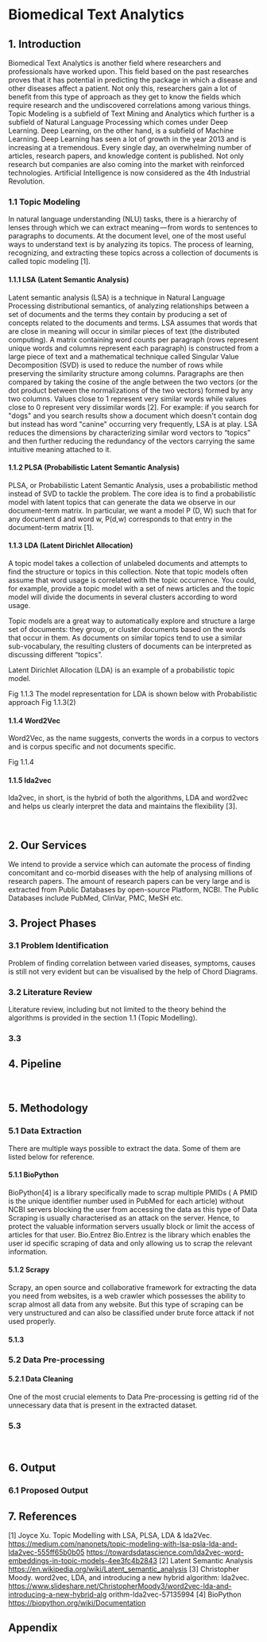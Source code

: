 # Biomedical Text Analytics 
## 1. Introduction
Biomedical Text Analytics is another field where researchers and professionals have worked upon. This field based on the past researches proves that it has potential in predicting the package in   which a disease and other diseases affect a patient. Not only this, researchers gain a lot of benefit from this type of approach as they get to know the fields which require research and the undiscovered correlations among various things.  
Topic Modeling is a subfield of Text Mining and Analytics which further is a subfield of Natural Language Processing which comes under Deep Learning. Deep Learning, on the other hand, is a subfield of Machine Learning. Deep Learning has seen a lot of growth in the year 2013 and is increasing at a tremendous. Every single day, an overwhelming number of articles, research papers, and knowledge content is published. Not only research but companies are also coming into the market with reinforced technologies. Artificial Intelligence is now considered as the 4th Industrial Revolution.
### 1.1 Topic Modeling
 In natural language understanding (NLU) tasks, there is a hierarchy of lenses through which we can extract meaning — from words to sentences to paragraphs to documents. At the document level, one of the most useful ways to understand text is by analyzing its topics. The process of learning, recognizing, and extracting these topics across a collection of documents is called topic modeling [1].
#### 1.1.1 LSA (Latent Semantic Analysis)
Latent semantic analysis (LSA) is a technique in Natural Language Processing distributional semantics, of analyzing relationships between a set of documents and the terms they contain by producing a set of concepts related to the documents and terms. LSA assumes that words that are close in meaning will occur in similar pieces of text (the distributed computing). A matrix containing word counts per paragraph (rows represent unique words and columns represent each paragraph) is constructed from a large piece of text and a mathematical technique called Singular Value Decomposition (SVD) is used to reduce the number of rows while preserving the similarity structure among columns. Paragraphs are then compared by taking the cosine of the angle between the two vectors (or the dot product between the normalizations of the two vectors) formed by any two columns. Values close to 1 represent very similar words while values close to 0 represent very dissimilar words [2].
For example:  if you search for "dogs" and you search results show a document which doesn't contain dog but instead has word "canine" occurring very frequently, LSA is at play.
LSA reduces the dimensions by characterizing similar word vectors to “topics” and then further reducing the redundancy of the vectors carrying the same intuitive meaning attached to it.

#### 1.1.2 PLSA (Probabilistic Latent Semantic Analysis)
PLSA, or Probabilistic Latent Semantic Analysis, uses a probabilistic method instead of SVD to tackle the problem. The core idea is to find a probabilistic model with latent topics that can generate the data we observe in our document-term matrix. In particular, we want a model P (D, W) such that for any document d and word w, P(d,w) corresponds to that entry in the document-term matrix [1].
#### 1.1.3 LDA (Latent Dirichlet Allocation)
A topic model takes a collection of unlabeled documents and attempts to find the structure or topics in this collection. Note that topic models often assume that word usage is correlated with the topic occurrence. You could, for example, provide a topic model with a set of news articles and the topic model will divide the documents in several clusters according to word usage.

Topic models are a great way to automatically explore and structure a large set of documents: they group, or cluster documents based on the words that occur in them. As documents on similar topics tend to use a similar sub-vocabulary, the resulting clusters of documents can be interpreted as discussing different “topics”.

Latent Dirichlet Allocation (LDA) is an example of a probabilistic topic model. 
 
Fig 1.1.3
The model representation for LDA is shown below with Probabilistic approach 
Fig 1.1.3(2)

#### 1.1.4 Word2Vec
Word2Vec, as the name suggests, converts the words in a corpus to vectors and is corpus specific and not documents specific.
 
Fig 1.1.4
#### 1.1.5 lda2vec
lda2vec, in short, is the hybrid of both the algorithms, LDA and word2vec and helps us clearly interpret the data and maintains the flexibility [3].



	  
## 2. Our Services
We intend to provide a service which can automate the process of finding concomitant and co-morbid diseases with the help of analysing millions of research papers. The amount of research papers can be very large and is extracted from Public Databases by open-source Platform, NCBI.
The Public Databases include PubMed, ClinVar, PMC, MeSH etc.
 
## 3. Project Phases
### 3.1 Problem Identification
Problem of finding correlation between varied diseases, symptoms, causes is still not very evident but can be visualised by the help of Chord Diagrams. 
### 3.2 Literature Review
Literature review, including but not limited to the theory behind the algorithms is provided in the section 1.1 (Topic Modelling). 
### 3.3  
## 4. Pipeline
 
## 5. Methodology
### 5.1 Data Extraction 
There are multiple ways possible to extract the data. Some of them are listed below for reference.
#### 5.1.1 BioPython 
BioPython[4] is a library specifically made to scrap multiple PMIDs ( A PMID is the unique identifier number used in PubMed for each article) without NCBI servers blocking the user from accessing the data as this type of Data Scraping is usually characterised as an attack on the server. Hence, to protect the valuable information servers usually block or limit the access of articles for that user.
Bio.Entrez
Bio.Entrez is the library which enables the user id specific scraping of data and only allowing us to scrap the relevant information.
#### 5.1.2 Scrapy
Scrapy, an open source and collaborative framework for extracting the data you need from websites, is a web crawler which possesses the ability to scrap almost all data from any website. But this type of scraping can be very unstructured and can also be classified under brute force attack if not used properly.
#### 5.1.3  

### 5.2 Data Pre-processing
#### 5.2.1 Data Cleaning 
One of the most crucial elements to Data Pre-processing is getting rid of the unnecessary data that is present in the extracted dataset.
### 5.3 
 
## 6. Output
### 6.1 Proposed Output 
## 7. References
[1] Joyce Xu. Topic Modelling with LSA, PLSA, LDA & lda2Vec.
https://medium.com/nanonets/topic-modeling-with-lsa-psla-lda-and-lda2vec-555ff65b0b05
https://towardsdatascience.com/lda2vec-word-embeddings-in-topic-models-4ee3fc4b2843
[2] Latent Semantic Analysis 
https://en.wikipedia.org/wiki/Latent_semantic_analysis 
[3] Christopher Moody. word2vec, LDA, and introducing a new hybrid algorithm: lda2vec.
https://www.slideshare.net/ChristopherMoody3/word2vec-lda-and-introducing-a-new-hybrid-alg orithm-lda2vec-57135994
[4] BioPython https://biopython.org/wiki/Documentation
 
## Appendix
 

 

 


